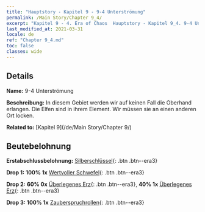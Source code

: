 ```yaml
---
title: "Hauptstory - Kapitel 9 - 9-4 Unterströmung"
permalink: /Main Story/Chapter 9_4/
excerpt: "Kapitel 9 - 4. Era of Chaos  Hauptstory - Kapitel 9_4. 9-4 Unterströmung"
last_modified_at: 2021-03-31
locale: de
ref: "Chapter 9_4.md"
toc: false
classes: wide
---
```


## Details

 **Name:** 9-4 Unterströmung

 **Beschreibung:** In diesem Gebiet werden wir auf keinen Fall die Oberhand erlangen. Die Elfen sind in ihrem Element. Wir müssen sie an einen anderen Ort locken.

 **Related to:** [Kapitel 9](/de/Main Story/Chapter 9/)

## Beutebelohnung

 **Erstabschlussbelohnung:** [Silberschlüssel](/de/Items/con_693/){: .btn .btn--era3}

 **Drop 1:** **100% 1x** [Wertvoller Schwefel](/de/Items/mat_29/){: .btn .btn--era3}

 **Drop 2:** **60% 0x** [Überlegenes Erz](/de/Items/mat_19/){: .btn .btn--era3}, **40% 1x** [Überlegenes Erz](/de/Items/mat_19/){: .btn .btn--era3}

 **Drop 3:** **100% 1x** [Zauberspruchrollen](/de/Items/con_694/){: .btn .btn--era3}


